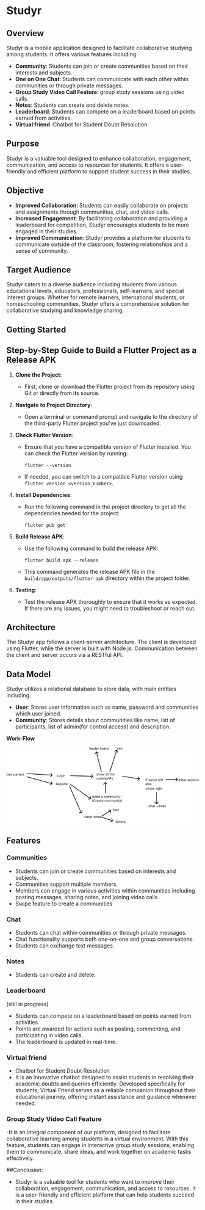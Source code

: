 # Studyr

## Overview
Studyr is a mobile application designed to facilitate collaborative studying among students. It offers various features including:

- **Community**: Students can join or create communities based on their interests and subjects.
- **One on One Chat**: Students can communicate with each other within communities or through private messages.
- **Group Study Video Call Feature**: group study sessions using video calls.
- **Notes**: Students can create and delete notes.
- **Leaderboard**: Students can compete on a leaderboard based on points earned from activities.
- **Virtual friend** :Chatbot for Student Doubt Resolution.
  
## Purpose
Studyr is a valuable tool designed to enhance collaboration, engagement, communication, and access to resources for students. It offers a user-friendly and efficient platform to support student success in their studies.

## Objective
- **Improved Collaboration**: Students can easily collaborate on projects and assignments through communities, chat, and video calls.
- **Increased Engagement**: By facilitating collaboration and providing a leaderboard for competition, Studyr encourages students to be more engaged in their studies.
- **Improved Communication**: Studyr provides a platform for students to communicate outside of the classroom, fostering relationships and a sense of community.

## Target Audience
Studyr caters to a diverse audience including students from various educational levels, educators, professionals, self-learners, and special interest groups. Whether for remote learners, international students, or homeschooling communities, Studyr offers a comprehensive solution for collaborative studying and knowledge sharing.



## Getting Started
## Step-by-Step Guide to Build a Flutter Project as a Release APK

1. **Clone the Project**:
   - First, clone or download the Flutter project from its repository using Git or directly from its source.

2. **Navigate to Project Directory**:
   - Open a terminal or command prompt and navigate to the directory of the third-party Flutter project you've just downloaded.

3. **Check Flutter Version**:
   - Ensure that you have a compatible version of Flutter installed. You can check the Flutter version by running:
     ```
     flutter --version
     ```
   - If needed, you can switch to a compatible Flutter version using `flutter version <version_number>`.

4. **Install Dependencies**:
   - Run the following command in the project directory to get all the dependencies needed for the project:
     ```
     flutter pub get
     ```

5. **Build Release APK**:
   - Use the following command to build the release APK:
     ```
     flutter build apk --release
     ```
   - This command generates the release APK file in the `build/app/outputs/flutter-apk` directory within the project folder.

6. **Testing**:
   - Test the release APK thoroughly to ensure that it works as expected. If there are any issues, you might need to troubleshoot or reach out.

## Architecture
The Studyr app follows a client-server architecture. The client is developed using Flutter, while the server is built with Node.js. Communication between the client and server occurs via a RESTful API.


## Data Model
Studyr utilizes a relational database to store data, with main entities including:
- **User**: Stores user information such as name, password and communities which user joined.
- **Community**: Stores details about communities like name, list of participants, list of admin(for control access) and description.

**Work-Flow** 




   ![Work flow Image](Image.png)


## Features

### Communities
- Students can join or create communities based on interests and subjects.
- Communities support multiple members.
- Members can engage in various activities within communities including posting messages, sharing notes, and joining video calls.
- Swipe feature to create a communities

### Chat
- Students can chat within communities or through private messages.
- Chat functionality supports both one-on-one and group conversations.
- Students can exchange text messages.

### Notes
- Students can create and delete.

### Leaderboard
(still in progress)
- Students can compete on a leaderboard based on points earned from activities.
- Points are awarded for actions such as posting, commenting, and participating in video calls.
- The leaderboard is updated in real-time.

### Virtual friend
- Chatbot for Student Doubt Resolution
- It is an innovative chatbot designed to assist students in resolving their academic doubts and queries efficiently. Developed specifically for students, Virtual Friend serves as a reliable companion throughout their      educational journey, offering instant assistance and guidance whenever needed.
### Group Study Video Call Feature
-It is an integral component of our platform, designed to facilitate collaborative learning among students in a virtual environment. With this feature, students can engage in interactive group study sessions, enabling them to communicate, share ideas, and work together on academic tasks effectively.

##Conclusion:
- Studyr is a valuable tool for students who want to improve their collaboration, engagement, communication, and access to resources. It is a user-friendly and efficient platform that can help students succeed in their studies.






